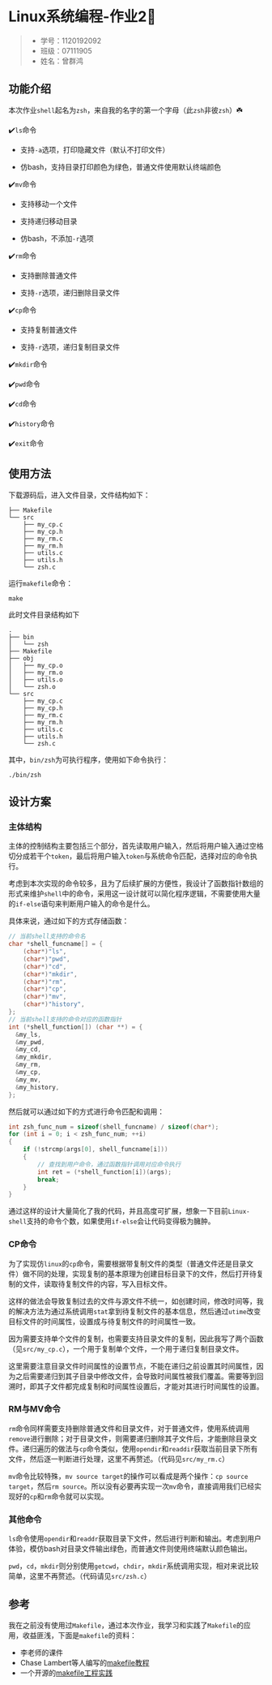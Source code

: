 # Linux系统编程-作业2🐧



> * 学号：1120192092
> * 班级：07111905
> * 姓名：曾群鸿



## 功能介绍

本次作业`shell`起名为`zsh`，来自我的名字的第一个字母（此`zsh`非彼`zsh`）☘️

✔️`ls`命令

* 支持`-a`选项，打印隐藏文件（默认不打印文件）

* 仿bash，支持目录打印颜色为绿色，普通文件使用默认终端颜色

✔️`mv`命令

* 支持移动一个文件

* 支持递归移动目录

* 仿bash，不添加`-r`选项

✔️`rm`命令

* 支持删除普通文件

* 支持`-r`选项，递归删除目录文件

✔️`cp`命令

* 支持复制普通文件

* 支持`-r`选项，递归复制目录文件

✔️`mkdir`命令

✔️`pwd`命令

✔️`cd`命令

✔️`history`命令

✔️`exit`命令



## 使用方法

下载源码后，进入文件目录，文件结构如下：

```
├── Makefile
└── src
    ├── my_cp.c
    ├── my_cp.h
    ├── my_rm.c
    ├── my_rm.h
    ├── utils.c
    ├── utils.h
    └── zsh.c
```

运行`makefile`命令：

```shell
make
```

此时文件目录结构如下

```
.
├── bin
│   └── zsh
├── Makefile
├── obj
│   ├── my_cp.o
│   ├── my_rm.o
│   ├── utils.o
│   └── zsh.o
└── src
    ├── my_cp.c
    ├── my_cp.h
    ├── my_rm.c
    ├── my_rm.h
    ├── utils.c
    ├── utils.h
    └── zsh.c
```

其中，`bin/zsh`为可执行程序，使用如下命令执行：

```shell
./bin/zsh
```



## 设计方案

### 主体结构

主体的控制结构主要包括三个部分，首先读取用户输入，然后将用户输入通过空格切分成若干个`token`，最后将用户输入`token`与系统命令匹配，选择对应的命令执行。

考虑到本次实现的命令较多，且为了后续扩展的方便性，我设计了函数指针数组的形式来维护`shell`中的命令，采用这一设计就可以简化程序逻辑，不需要使用大量的`if-else`语句来判断用户输入的命令是什么。

具体来说，通过如下的方式存储函数：

```c++
// 当前shell支持的命令名
char *shell_funcname[] = {
    (char*)"ls",
    (char*)"pwd",
    (char*)"cd",
    (char*)"mkdir",
    (char*)"rm",
    (char*)"cp",
    (char*)"mv",
    (char*)"history",
};
// 当前shell支持的命令对应的函数指针
int (*shell_function[]) (char **) = {
  &my_ls,
  &my_pwd,
  &my_cd,
  &my_mkdir,
  &my_rm,
  &my_cp,
  &my_mv,
  &my_history,
};
```

然后就可以通过如下的方式进行命令匹配和调用：

```c++
int zsh_func_num = sizeof(shell_funcname) / sizeof(char*);
for (int i = 0; i < zsh_func_num; ++i)
{
    if (!strcmp(args[0], shell_funcname[i]))
    {
        // 查找到用户命令，通过函数指针调用对应命令执行
        int ret = (*shell_function[i])(args);
        break;
    }
}
```

通过这样的设计大量简化了我的代码，并且高度可扩展，想象一下目前`Linux-shell`支持的命令个数，如果使用`if-else`会让代码变得极为臃肿。



### CP命令

为了实现仿`linux`的`cp`命令，需要根据带复制文件的类型（普通文件还是目录文件）做不同的处理，实现复制的基本原理为创建目标目录下的文件，然后打开待复制的文件，读取待复制文件的内容，写入目标文件。

这样的做法会导致复制过去的文件与源文件不统一，如创建时间，修改时间等，我的解决方法为通过系统调用`stat`拿到待复制文件的基本信息，然后通过`utime`改变目标文件的时间属性，设置成与待复制文件的时间属性一致。

因为需要支持单个文件的复制，也需要支持目录文件的复制，因此我写了两个函数（见`src/my_cp.c`），一个用于复制单个文件，一个用于递归复制目录文件。

这里需要注意目录文件时间属性的设置节点，不能在递归之前设置其时间属性，因为之后需要递归到其子目录中修改文件，会导致时间属性被我们覆盖。需要等到回溯时，即其子文件都完成复制和时间属性设置后，才能对其进行时间属性的设置。



### RM与MV命令

`rm`命令同样需要支持删除普通文件和目录文件，对于普通文件，使用系统调用`remove`进行删除；对于目录文件，则需要递归删除其子文件后，才能删除目录文件。递归遍历的做法与`cp`命令类似，使用`opendir`和`readdir`获取当前目录下所有文件，然后逐一判断进行处理，这里不再赘述。（代码见`src/my_rm.c`）

`mv`命令比较特殊，`mv source target`的操作可以看成是两个操作：`cp source target`，然后`rm source`。所以没有必要再实现一次`mv`命令，直接调用我们已经实现好的`cp`和`rm`命令就可以实现。



### 其他命令

`ls`命令使用`opendir`和`readdr`获取目录下文件，然后进行判断和输出。考虑到用户体验，模仿bash对目录文件输出绿色，而普通文件则使用终端默认颜色输出。

`pwd`，`cd`，`mkdir`则分别使用`getcwd`，`chdir`，`mkdir`系统调用实现，相对来说比较简单，这里不再赘述。（代码请见`src/zsh.c`）





## 参考

我在之前没有使用过`Makefile`，通过本次作业，我学习和实践了`Makefile`的应用，收益匪浅，下面是`makefile`的资料：

* 李老师的课件
* Chase Lambert等人编写的[makefile教程](https://makefiletutorial.com/)
* 一个开源的[makefile工程实践](https://github.com/TheNetAdmin/Makefile-Templates)

